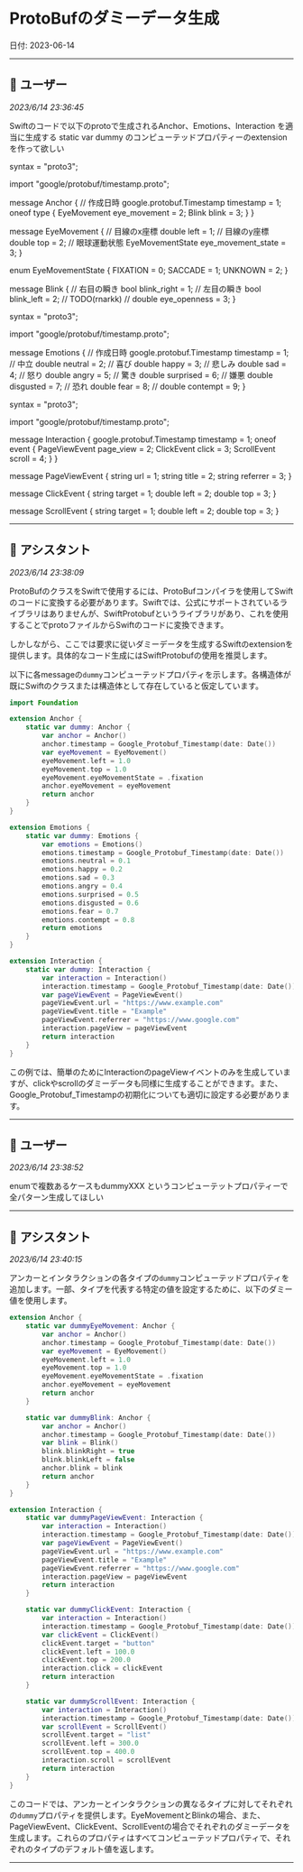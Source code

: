 # ProtoBufのダミーデータ生成

日付: 2023-06-14

---

## 👤 ユーザー
*2023/6/14 23:36:45*

Swiftのコードで以下のprotoで生成されるAnchor、Emotions、Interaction を適当に生成する static var dummy のコンピューテッドプロパティーのextension を作って欲しい

syntax = "proto3";

import "google/protobuf/timestamp.proto";

message Anchor {
  // 作成日時
  google.protobuf.Timestamp timestamp = 1;
  oneof type {
    EyeMovement eye\_movement = 2;
    Blink blink = 3;
  }
}

message EyeMovement {
  // 目線のx座標
  double left = 1;
  // 目線のy座標
  double top = 2;
  // 眼球運動状態
  EyeMovementState eye\_movement\_state = 3;
}

enum EyeMovementState {
  FIXATION = 0;
  SACCADE = 1;
  UNKNOWN = 2;
}

message Blink {
  // 右目の瞬き
  bool blink\_right = 1;
  // 左目の瞬き
  bool blink\_left = 2;
  // TODO(rnarkk)
  // double eye\_openness = 3;
}


syntax = "proto3";

import "google/protobuf/timestamp.proto";

message Emotions {
  // 作成日時
  google.protobuf.Timestamp timestamp = 1;
  // 中立
  double neutral = 2;
  // 喜び
  double happy = 3;
  // 悲しみ
  double sad = 4;
  // 怒り
  double angry = 5;
  // 驚き
  double surprised = 6;
  // 嫌悪
  double disgusted = 7;
  // 恐れ
  double fear = 8;
  // 
  double contempt = 9;
}

syntax = "proto3";

import "google/protobuf/timestamp.proto";

message Interaction {
  google.protobuf.Timestamp timestamp = 1;
  oneof event {
    PageViewEvent page\_view = 2;
    ClickEvent click = 3;
    ScrollEvent scroll = 4;
  }
}

message PageViewEvent {
  string url = 1;
  string title = 2;
  string referrer = 3;
}

message ClickEvent {
  string target = 1;
  double left = 2;
  double top = 3;
}

message ScrollEvent {
  string target = 1;
  double left = 2;
  double top = 3;
}

---

## 🤖 アシスタント
*2023/6/14 23:38:09*

ProtoBufのクラスをSwiftで使用するには、ProtoBufコンパイラを使用してSwiftのコードに変換する必要があります。Swiftでは、公式にサポートされているライブラリはありませんが、SwiftProtobufというライブラリがあり、これを使用することでprotoファイルからSwiftのコードに変換できます。

しかしながら、ここでは要求に従いダミーデータを生成するSwiftのextensionを提供します。具体的なコード生成にはSwiftProtobufの使用を推奨します。

以下に各messageの`dummy`コンピューテッドプロパティを示します。各構造体が既にSwiftのクラスまたは構造体として存在していると仮定しています。

```swift
import Foundation

extension Anchor {
    static var dummy: Anchor {
        var anchor = Anchor()
        anchor.timestamp = Google_Protobuf_Timestamp(date: Date())
        var eyeMovement = EyeMovement()
        eyeMovement.left = 1.0
        eyeMovement.top = 1.0
        eyeMovement.eyeMovementState = .fixation
        anchor.eyeMovement = eyeMovement
        return anchor
    }
}

extension Emotions {
    static var dummy: Emotions {
        var emotions = Emotions()
        emotions.timestamp = Google_Protobuf_Timestamp(date: Date())
        emotions.neutral = 0.1
        emotions.happy = 0.2
        emotions.sad = 0.3
        emotions.angry = 0.4
        emotions.surprised = 0.5
        emotions.disgusted = 0.6
        emotions.fear = 0.7
        emotions.contempt = 0.8
        return emotions
    }
}

extension Interaction {
    static var dummy: Interaction {
        var interaction = Interaction()
        interaction.timestamp = Google_Protobuf_Timestamp(date: Date())
        var pageViewEvent = PageViewEvent()
        pageViewEvent.url = "https://www.example.com"
        pageViewEvent.title = "Example"
        pageViewEvent.referrer = "https://www.google.com"
        interaction.pageView = pageViewEvent
        return interaction
    }
}
```

この例では、簡単のためにInteractionのpageViewイベントのみを生成していますが、clickやscrollのダミーデータも同様に生成することができます。また、Google_Protobuf_Timestampの初期化についても適切に設定する必要があります。

---

## 👤 ユーザー
*2023/6/14 23:38:52*

enumで複数あるケースもdummyXXX というコンピューテットプロパティーで全パターン生成してほしい

---

## 🤖 アシスタント
*2023/6/14 23:40:15*

アンカーとインタラクションの各タイプの`dummy`コンピューテッドプロパティを追加します。一部、タイプを代表する特定の値を設定するために、以下のダミー値を使用します。

```swift
extension Anchor {
    static var dummyEyeMovement: Anchor {
        var anchor = Anchor()
        anchor.timestamp = Google_Protobuf_Timestamp(date: Date())
        var eyeMovement = EyeMovement()
        eyeMovement.left = 1.0
        eyeMovement.top = 1.0
        eyeMovement.eyeMovementState = .fixation
        anchor.eyeMovement = eyeMovement
        return anchor
    }

    static var dummyBlink: Anchor {
        var anchor = Anchor()
        anchor.timestamp = Google_Protobuf_Timestamp(date: Date())
        var blink = Blink()
        blink.blinkRight = true
        blink.blinkLeft = false
        anchor.blink = blink
        return anchor
    }
}

extension Interaction {
    static var dummyPageViewEvent: Interaction {
        var interaction = Interaction()
        interaction.timestamp = Google_Protobuf_Timestamp(date: Date())
        var pageViewEvent = PageViewEvent()
        pageViewEvent.url = "https://www.example.com"
        pageViewEvent.title = "Example"
        pageViewEvent.referrer = "https://www.google.com"
        interaction.pageView = pageViewEvent
        return interaction
    }

    static var dummyClickEvent: Interaction {
        var interaction = Interaction()
        interaction.timestamp = Google_Protobuf_Timestamp(date: Date())
        var clickEvent = ClickEvent()
        clickEvent.target = "button"
        clickEvent.left = 100.0
        clickEvent.top = 200.0
        interaction.click = clickEvent
        return interaction
    }

    static var dummyScrollEvent: Interaction {
        var interaction = Interaction()
        interaction.timestamp = Google_Protobuf_Timestamp(date: Date())
        var scrollEvent = ScrollEvent()
        scrollEvent.target = "list"
        scrollEvent.left = 300.0
        scrollEvent.top = 400.0
        interaction.scroll = scrollEvent
        return interaction
    }
}
```
このコードでは、アンカーとインタラクションの異なるタイプに対してそれぞれの`dummy`プロパティを提供します。EyeMovementとBlinkの場合、また、PageViewEvent、ClickEvent、ScrollEventの場合でそれぞれのダミーデータを生成します。これらのプロパティはすべてコンピューテッドプロパティで、それぞれのタイプのデフォルト値を返します。

---
